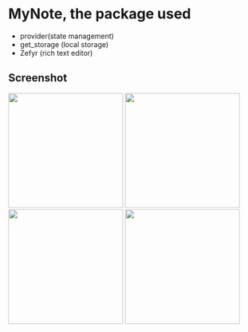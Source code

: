# MyNote, the package used
- provider(state management)
- get_storage (local storage)
- Zefyr (rich text editor)

## Screenshot
<img src="https://user-images.githubusercontent.com/18584572/128184590-fb1bd06c-3c91-48cd-8548-d143242cda70.png" width="230"/> <img src="https://user-images.githubusercontent.com/18584572/128184488-b3daf122-a509-4d4a-8cba-492c909060e0.png" width="230"/> <img src="https://user-images.githubusercontent.com/18584572/128184057-6e485970-2b1b-4ee6-9a31-fbefaf7ffb4a.png" width="230"/> <img src="https://user-images.githubusercontent.com/18584572/128184879-72e1f58e-e07c-4586-b0c0-ac420268e881.png" width="230"/> 



